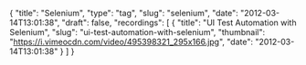 {
  "title": "Selenium",
  "type": "tag",
  "slug": "selenium",
  "date": "2012-03-14T13:01:38",
  "draft": false,
  "recordings": [
    {
      "title": "UI Test Automation with Selenium",
      "slug": "ui-test-automation-with-selenium",
      "thumbnail": "https://i.vimeocdn.com/video/495398321_295x166.jpg",
      "date": "2012-03-14T13:01:38"
    }
  ]
}